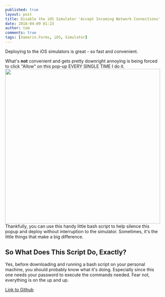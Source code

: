 ```yaml
---
published: true
layout: post
title: Disable the iOS Simulator 'Accept Incoming Network Connections' Pop-up
date: 2018-04-09 01:23
author: tom
comments: true
tags: [Xamarin.Forms, iOS, Simulator]
---
```

Deploying to the iOS simulators is great - so fast and convenient.  

What's __not__ convenient and gets pretty downright annoying is being forced to click "Allow" on this pop-up EVERY SINGLE TIME I do it. 
<img src="{{site.baseurl}}/images/DisableiOSSimulatorPopup/iOSSimulatorPopup.png" style="width: 500px;"/>  
Thankfully, you can use this handy little bash script to help silence this popup and deploy without interruption to the simulator. Sometimes, it's the little things that make a big difference.


## So What Does This Script Do, Exactly?

Yes, before downloading and running a bash script on your personal machine, you should probably know what it's doing. Especially since this one needs your password to execute the commands needed. Fear not, everything is on the up and up.





[Link to Github]()